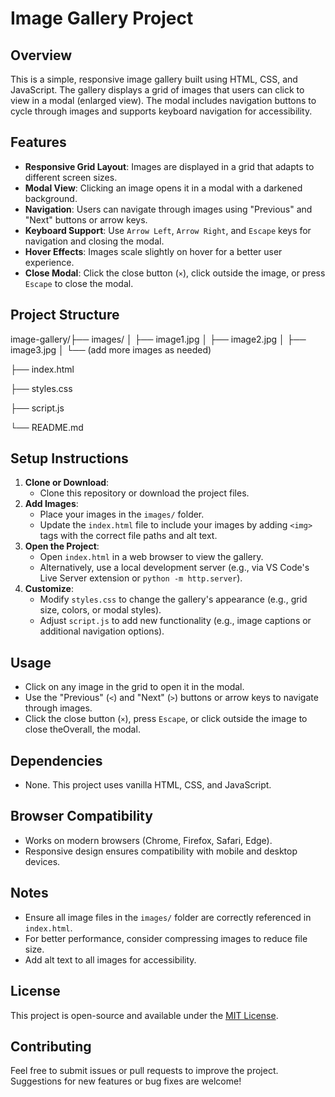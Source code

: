 # Image Gallery Project

## Overview
This is a simple, responsive image gallery built using HTML, CSS, and JavaScript. The gallery displays a grid of images that users can click to view in a modal (enlarged view). The modal includes navigation buttons to cycle through images and supports keyboard navigation for accessibility.

## Features
- **Responsive Grid Layout**: Images are displayed in a grid that adapts to different screen sizes.
- **Modal View**: Clicking an image opens it in a modal with a darkened background.
- **Navigation**: Users can navigate through images using "Previous" and "Next" buttons or arrow keys.
- **Keyboard Support**: Use `Arrow Left`, `Arrow Right`, and `Escape` keys for navigation and closing the modal.
- **Hover Effects**: Images scale slightly on hover for a better user experience.
- **Close Modal**: Click the close button (`×`), click outside the image, or press `Escape` to close the modal.

## Project Structure

image-gallery/├── images/
│  ├── image1.jpg
│  ├── image2.jpg
│  ├── image3.jpg
│  └── (add more images as needed)

├── index.html

├── styles.css

├── script.js

└── README.md


## Setup Instructions
1. **Clone or Download**:
   - Clone this repository or download the project files.
2. **Add Images**:
   - Place your images in the `images/` folder.
   - Update the `index.html` file to include your images by adding `<img>` tags with the correct file paths and alt text.
3. **Open the Project**:
   - Open `index.html` in a web browser to view the gallery.
   - Alternatively, use a local development server (e.g., via VS Code's Live Server extension or `python -m http.server`).
4. **Customize**:
   - Modify `styles.css` to change the gallery's appearance (e.g., grid size, colors, or modal styles).
   - Adjust `script.js` to add new functionality (e.g., image captions or additional navigation options).

## Usage
- Click on any image in the grid to open it in the modal.
- Use the "Previous" (`<`) and "Next" (`>`) buttons or arrow keys to navigate through images.
- Click the close button (`×`), press `Escape`, or click outside the image to close theOverall, the modal.

## Dependencies
- None. This project uses vanilla HTML, CSS, and JavaScript.

## Browser Compatibility
- Works on modern browsers (Chrome, Firefox, Safari, Edge).
- Responsive design ensures compatibility with mobile and desktop devices.

## Notes
- Ensure all image files in the `images/` folder are correctly referenced in `index.html`.
- For better performance, consider compressing images to reduce file size.
- Add alt text to all images for accessibility.

## License
This project is open-source and available under the [MIT License](https://opensource.org/licenses/MIT).

## Contributing
Feel free to submit issues or pull requests to improve the project. Suggestions for new features or bug fixes are welcome!
